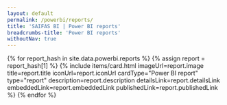 ```yaml
---
layout: default
permalink: /powerbi/reports/
title: 'SAIFAS BI | Power BI reports'
breadcrumbs-title: 'Power BI reports'
withoutNav: true
---
```

{% for report_hash in site.data.powerbi.reports %}
{% assign report = report_hash[1] %}
  {% include items/card.html 
    imageUrl=report.image 
    title=report.title 
    iconUrl=report.iconUrl
    cardType="Power BI report"
    type="report" 
    description=report.description
    detailsLink=report.detailsLink
    embeddedLink=report.embeddedLink
    publishedLink=report.publishedLink
  %}
{% endfor %}